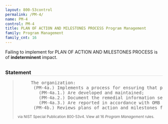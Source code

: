 ```yaml
---
layout: 800-53control
permalink: /PM-4/
name: PM-4
control: PM-4
title: PLAN OF ACTION AND MILESTONES PROCESS Program Management
family: Program Management
family_cnt: 16
---
```

<p class="text-">Failing to implement for PLAN OF ACTION AND MILESTONES PROCESS is of <b>indeterminent</b> impact.</p>

<h3 style="border-bottom:1px solid #ddd;margin:30px 0 8px 0;">Statement</h3>
<blockquote>
<pre>     The organization: 
      (PM-4a.) Implements a process for ensuring that plans of action and milestones for the security program and associated organizational information systems: 
        (PM-4a.1.) Are developed and maintained; 
        (PM-4a.2.) Document the remedial information security actions to adequately respond to risk to organizational operations and assets, individuals, other organizations, and the Nation; and 
        (PM-4a.3.) Are reported in accordance with OMB FISMA reporting requirements. 
      (PM-4b.) Reviews plans of action and milestones for consistency with the organizational risk management strategy and organization-wide priorities for risk response actions. 
</pre>
<p><small>via NIST Special Publication 800-53v4. View all 16 <i>Program Management</i> rules. <a href="/cce/ssg/group/$Group_id"><span class="glyphicon glyphicon-link"></span></a> </small></p>
</blockquote>

